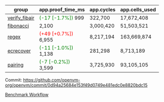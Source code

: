 | group | app.proof_time_ms | app.cycles | app.cells_used | leaf.proof_time_ms | leaf.cycles | leaf.cells_used |
| -- | -- | -- | -- | -- | -- | -- |
| [verify_fibair](https://github.com/openvm-org/openvm/blob/benchmark-results/benchmarks-pr/1933/verify_fibair-0d94a25684e153f49d0749e481edc0e8820bdc15.md) |<span style='color: green'>(-17 [-1.7%])</span> 999 |  322,700 |  17,672,408 |- | - | - |
| [fibonacci](https://github.com/openvm-org/openvm/blob/benchmark-results/benchmarks-pr/1933/fibonacci-0d94a25684e153f49d0749e481edc0e8820bdc15.md) | 2,100 |  3,000,420 |  51,503,521 |- | - | - |
| [regex](https://github.com/openvm-org/openvm/blob/benchmark-results/benchmarks-pr/1933/regex-0d94a25684e153f49d0749e481edc0e8820bdc15.md) |<span style='color: red'>(+49 [+0.7%])</span> 6,955 |  8,217,194 |  163,669,874 |- | - | - |
| [ecrecover](https://github.com/openvm-org/openvm/blob/benchmark-results/benchmarks-pr/1933/ecrecover-0d94a25684e153f49d0749e481edc0e8820bdc15.md) |<span style='color: green'>(-11 [-1.0%])</span> 1,138 |  281,298 |  8,713,189 |- | - | - |
| [pairing](https://github.com/openvm-org/openvm/blob/benchmark-results/benchmarks-pr/1933/pairing-0d94a25684e153f49d0749e481edc0e8820bdc15.md) |<span style='color: green'>(-7 [-0.2%])</span> 3,599 |  3,725,930 |  93,105,105 |- | - | - |


Commit: https://github.com/openvm-org/openvm/commit/0d94a25684e153f49d0749e481edc0e8820bdc15

[Benchmark Workflow](https://github.com/openvm-org/openvm/actions/runs/16759390477)
